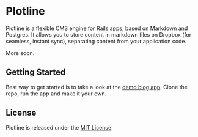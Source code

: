 # Plotline

Plotline is a flexible CMS engine for Rails apps, based on Markdown and Postgres. It allows you to store content in markdown files on Dropbox (for seamless, instant sync), separating content from your application code.

More soon.

## Getting Started

Best way to get started is to take a look at the [demo blog app](https://github.com/pch/plotline-demo-blog). Clone the repo, run the app and make it your own.

## License

Plotline is released under the [MIT License](http://www.opensource.org/licenses/MIT).
